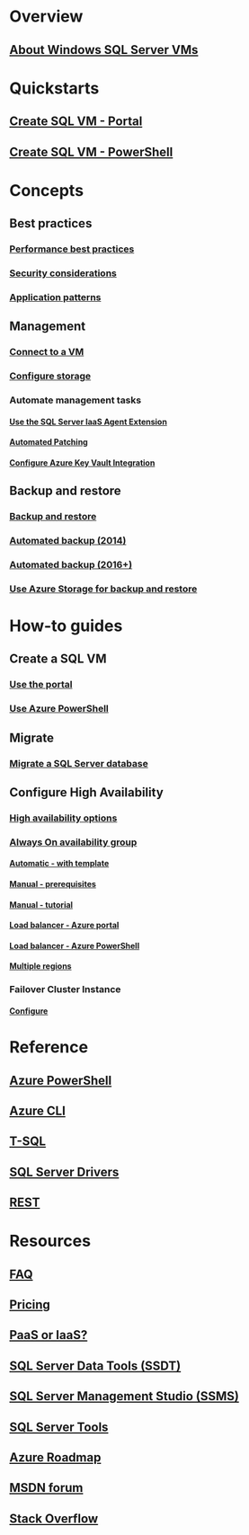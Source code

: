 # Overview
## [About Windows SQL Server VMs](virtual-machines-windows-sql-server-iaas-overview.md) 
 
# Quickstarts
## [Create SQL VM - Portal](quickstart-sql-vm-create-portal.md)
## [Create SQL VM - PowerShell](quickstart-sql-vm-create-powershell.md)

# Concepts
## Best practices
### [Performance best practices](virtual-machines-windows-sql-performance.md)
### [Security considerations](virtual-machines-windows-sql-security.md)
### [Application patterns](virtual-machines-windows-sql-server-app-patterns-dev-strategies.md)
## Management
### [Connect to a VM](virtual-machines-windows-sql-connect.md)
### [Configure storage](virtual-machines-windows-sql-server-storage-configuration.md)
### Automate management tasks
#### [Use the SQL Server IaaS Agent Extension](virtual-machines-windows-sql-server-agent-extension.md)
#### [Automated Patching](virtual-machines-windows-sql-automated-patching.md)
#### [Configure Azure Key Vault Integration](virtual-machines-windows-ps-sql-keyvault.md)
## Backup and restore
### [Backup and restore](virtual-machines-windows-sql-backup-recovery.md)
### [Automated backup (2014)](virtual-machines-windows-sql-automated-backup.md)
### [Automated backup (2016+)](virtual-machines-windows-sql-automated-backup-v2.md)
### [Use Azure Storage for backup and restore](virtual-machines-windows-use-storage-sql-server-backup-restore.md)

# How-to guides
## Create a SQL VM
### [Use the portal](virtual-machines-windows-portal-sql-server-provision.md)
### [Use Azure PowerShell](virtual-machines-windows-ps-sql-create.md)
## Migrate
### [Migrate a SQL Server database](virtual-machines-windows-migrate-sql.md)
## Configure High Availability
### [High availability options](virtual-machines-windows-sql-high-availability-dr.md) 
### [Always On availability group](virtual-machines-windows-portal-sql-availability-group-overview.md)
#### [Automatic - with template](virtual-machines-windows-portal-sql-alwayson-availability-groups.md)
#### [Manual - prerequisites](virtual-machines-windows-portal-sql-availability-group-prereq.md)
#### [Manual - tutorial](virtual-machines-windows-portal-sql-availability-group-tutorial.md)
#### [Load balancer - Azure portal](virtual-machines-windows-portal-sql-alwayson-int-listener.md)
#### [Load balancer - Azure PowerShell](virtual-machines-windows-portal-sql-ps-alwayson-int-listener.md)
#### [Multiple regions](virtual-machines-windows-portal-sql-availability-group-dr.md)
### Failover Cluster Instance
#### [Configure](virtual-machines-windows-portal-sql-create-failover-cluster.md)

# Reference
## [Azure PowerShell](/powershell/azure/overview)
## [Azure CLI](/cli/azure/)
## [T-SQL](https://docs.microsoft.com/sql/t-sql/language-reference)
## [SQL Server Drivers](https://docs.microsoft.com/sql/connect/sql-connection-libraries)
## [REST](/rest/api/)

# Resources
## [FAQ](virtual-machines-windows-sql-server-iaas-faq.md)
## [Pricing](virtual-machines-windows-sql-server-pricing-guidance.md)
## [PaaS or IaaS?](../../../sql-database/sql-database-paas-vs-sql-server-iaas.md?toc=%2fazure%2fvirtual-machines%2fwindows%2fsql%2ftoc.json)
## [SQL Server Data Tools (SSDT)](https://docs.microsoft.com/sql/ssdt/download-sql-server-data-tools-ssdt)
## [SQL Server Management Studio (SSMS)](https://docs.microsoft.com/sql/ssms/download-sql-server-management-studio-ssms)
## [SQL Server Tools](https://docs.microsoft.com/sql/tools/overview-sql-tools)
## [Azure Roadmap](https://azure.microsoft.com/roadmap/?category=compute)
## [MSDN forum](https://social.msdn.microsoft.com/Forums/en-US/home?forum=WAVirtualMachinesforWindows&filter=alltypes&brandIgnore=True&sort=relevancedesc&searchTerm=SQL+Server)
## [Stack Overflow](http://stackoverflow.com/search?q=%5Bazure-virtual-machine%5D+sql+server)